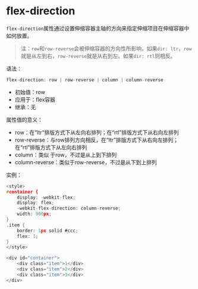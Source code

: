 flex-direction
========

`flex-direction`属性通过设置伸缩容器主轴的方向来指定伸缩项目在伸缩容器中如何放置。

> 注：`row`和`row-reverse`会被伸缩容器的方向性所影响，如果`dir: ltr`，`row`就是从左到右，`row-reverse`就是从右到左。如果`dir: rtl`则相反。

语法：

```c
flex-direction: row | row-reverse | column | column-reverse
```

 - 初始值：row
 - 应用于：flex容器
 - 继承：无

属性值的意义：

 - row：在“ltr”排版方式下从左向右排列；在“rtl”排版方式下从右向左排列
 - row-reverse：与row排列方向相反，在“ltr”排版方式下从右向左排列；在“rtl”排版方式下从左向右排列
 - column：类似 于row，不过是从上到下排列
 - column-reverse：类似于row-reverse，不过是从下到上排列

实例：

```c
<style>
#container {
	display: -webkit-flex;
	display: flex;
	-webkit-flex-direction: column-reverse;
	width: 900px;
}
.item {
	border: 1px solid #ccc;
	flex: 1;
}
</style>

<div id="container">
	<div class="item">1</div>
	<div class="item">2</div>
	<div class="item">3</div>
</div>
```